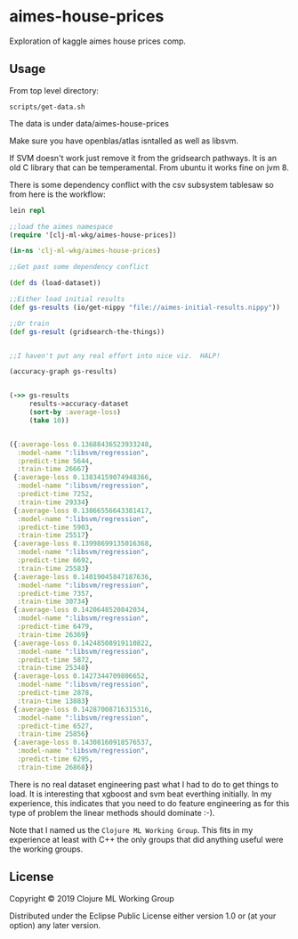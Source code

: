 # aimes-house-prices

Exploration of kaggle aimes house prices comp.

## Usage

From top level directory:
```
scripts/get-data.sh
```

The data is under data/aimes-house-prices


Make sure you have openblas/atlas isntalled as well as libsvm.

If SVM doesn't work just remove it from the gridsearch pathways.  It is an old C
library that can be temperamental.  From ubuntu it works fine on jvm 8.


There is some dependency conflict with the csv subsystem tablesaw so from here is the workflow:

```clojure
lein repl

;;load the aimes namespace
(require '[clj-ml-wkg/aimes-house-prices])

(in-ns 'clj-ml-wkg/aimes-house-prices)

;;Get past some dependency conflict

(def ds (load-dataset))

;;Either load initial results
(def gs-results (io/get-nippy "file://aimes-initial-results.nippy"))

;;Or train
(def gs-result (gridsearch-the-things))


;;I haven't put any real effort into nice viz.  HALP!

(accuracy-graph gs-results)


(->> gs-results
	 results->accuracy-dataset
	 (sort-by :average-loss)
	 (take 10))


({:average-loss 0.13688436523933248,
  :model-name ":libsvm/regression",
  :predict-time 5644,
  :train-time 26667}
 {:average-loss 0.13834159074948366,
  :model-name ":libsvm/regression",
  :predict-time 7252,
  :train-time 29334}
 {:average-loss 0.13866556643381417,
  :model-name ":libsvm/regression",
  :predict-time 5903,
  :train-time 25517}
 {:average-loss 0.13998699135016368,
  :model-name ":libsvm/regression",
  :predict-time 6692,
  :train-time 25583}
 {:average-loss 0.14019045847187636,
  :model-name ":libsvm/regression",
  :predict-time 7357,
  :train-time 30734}
 {:average-loss 0.1420648520842034,
  :model-name ":libsvm/regression",
  :predict-time 6479,
  :train-time 26369}
 {:average-loss 0.14248508919110822,
  :model-name ":libsvm/regression",
  :predict-time 5872,
  :train-time 25348}
 {:average-loss 0.1427344709806652,
  :model-name ":libsvm/regression",
  :predict-time 2878,
  :train-time 13883}
 {:average-loss 0.14287008716315316,
  :model-name ":libsvm/regression",
  :predict-time 6527,
  :train-time 25856}
 {:average-loss 0.14308160918576537,
  :model-name ":libsvm/regression",
  :predict-time 6295,
  :train-time 26868})
```

There is no real dataset engineering past what I had to do to get things to load.  It is interesting
that xgboost and svm beat everthing initially.  In my experience, this indicates that you need
to do feature engineering as for this type of problem the linear methods should dominate :-).


Note that I named us the `Clojure ML Working Group`.  This fits in my experience at least with
C++ the only groups that did anything useful were the working groups.

## License

Copyright © 2019 Clojure ML Working Group

Distributed under the Eclipse Public License either version 1.0 or (at
your option) any later version.
